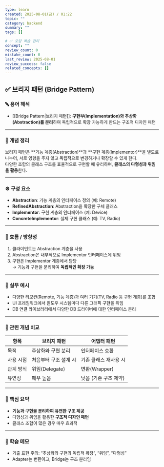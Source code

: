 ```yaml
---
type: learn
created: 2025-08-01(금) / 01:22
topic: ""
category: backend
summary: ""
tags: []

# ✅ 오답 복습 관리
concept: ""
review_count: 0
mistake_count: 0
last_review: 2025-08-01
review_success: false
related_concepts: []
---
```

## ✅ 브리지 패턴 (Bridge Pattern)

### 🔤 용어 해석  
- [[Bridge Pattern|브리지 패턴]]: **구현부(Implementation)와 추상화(Abstraction)를 분리**하여 독립적으로 확장 가능하게 만드는 구조적 디자인 패턴

---

### 📌 개념 정리  
브리지 패턴은 **기능 계층(Abstraction)**과 **구현 계층(Implementor)**을 별도로 나누어, 서로 영향을 주지 않고 독립적으로 변경하거나 확장할 수 있게 한다.  
다양한 조합의 클래스 구조를 효율적으로 구현할 때 유리하며, **클래스의 다형성과 위임을 활용**한다.

---

### ⚙️ 구성 요소  
- **Abstraction**: 기능 계층의 인터페이스 정의 (예: Remote)  
- **RefinedAbstraction**: Abstraction을 확장한 구체 클래스  
- **Implementor**: 구현 계층의 인터페이스 (예: Device)  
- **ConcreteImplementor**: 실제 구현 클래스 (예: TV, Radio)

---

### 🧭 흐름 / 방향성  
1. 클라이언트는 Abstraction 계층을 사용  
2. Abstraction은 내부적으로 Implementor 인터페이스에 위임  
3. 구현은 Implementor 계층에서 담당  
→ 기능과 구현을 분리하여 **독립적인 확장 가능**

---

### 💬 실무 예시  
- 다양한 리모컨(Remote, 기능 계층)과 여러 기기(TV, Radio 등 구현 계층)를 조합  
- UI 프레임워크에서 윈도우 시스템마다 다른 그래픽 구현을 위임  
- DB 연결 라이브러리에서 다양한 DB 드라이버에 대한 인터페이스 분리

---

### 🔁 관련 개념 비교

| 항목           | 브리지 패턴           | 어댑터 패턴            |
|----------------|------------------------|-------------------------|
| 목적           | 추상화와 구현 분리     | 인터페이스 호환        |
| 사용 시점      | 처음부터 구조 설계 시  | 기존 클래스 재사용 시   |
| 관계 방식      | 위임(Delegate)         | 변환(Wrapper)           |
| 유연성         | 매우 높음              | 낮음 (기존 구조 제약)   |

---

### 🎯 핵심 요약  
- **기능과 구현을 분리하여 유연한 구조 제공**  
- 다형성과 위임을 활용한 **구조적 디자인 패턴**  
- 클래스 조합이 많은 경우 매우 효과적

---

### 🧠 학습 메모  
- 기출 표현 주의: “추상화와 구현의 독립적 확장”, “위임”, “다형성”  
- Adapter는 변환이고, Bridge는 구조 분리임
